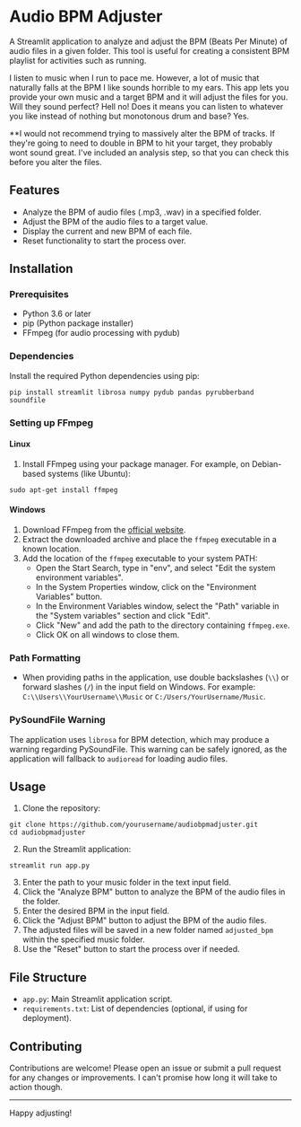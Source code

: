 # Audio BPM Adjuster

A Streamlit application to analyze and adjust the BPM (Beats Per Minute) of audio files in a given folder. This tool is useful for creating a consistent BPM playlist for activities such as running.

I listen to music when I run to pace me. However, a lot of music that naturally falls at the BPM I like sounds horrible to my ears. This app lets you provide your own music and a target BPM and it will adjust the files for you. Will they sound perfect? Hell no! Does it means you can listen to whatever you like instead of nothing but monotonous drum and base? Yes.

**I would not recommend trying to massively alter the BPM of tracks. If they're going to need to double in BPM to hit your target, they probably wont sound great. I've included an analysis step, so that you can check this before you alter the files. 

## Features

- Analyze the BPM of audio files (.mp3, .wav) in a specified folder.
- Adjust the BPM of the audio files to a target value.
- Display the current and new BPM of each file.
- Reset functionality to start the process over.

## Installation

### Prerequisites

- Python 3.6 or later
- pip (Python package installer)
- FFmpeg (for audio processing with pydub)

### Dependencies

Install the required Python dependencies using pip:

```
pip install streamlit librosa numpy pydub pandas pyrubberband soundfile
```

### Setting up FFmpeg

#### Linux

1. Install FFmpeg using your package manager. For example, on Debian-based systems (like Ubuntu):

```
sudo apt-get install ffmpeg
```

#### Windows

1. Download FFmpeg from the [official website](https://ffmpeg.org/download.html).
2. Extract the downloaded archive and place the `ffmpeg` executable in a known location.
3. Add the location of the `ffmpeg` executable to your system PATH:
   - Open the Start Search, type in "env", and select "Edit the system environment variables".
   - In the System Properties window, click on the "Environment Variables" button.
   - In the Environment Variables window, select the "Path" variable in the "System variables" section and click "Edit".
   - Click "New" and add the path to the directory containing `ffmpeg.exe`.
   - Click OK on all windows to close them.

### Path Formatting

- When providing paths in the application, use double backslashes (`\\`) or forward slashes (`/`) in the input field on Windows. For example: `C:\\Users\\YourUsername\\Music` or `C:/Users/YourUsername/Music`.

### PySoundFile Warning

The application uses `librosa` for BPM detection, which may produce a warning regarding PySoundFile. This warning can be safely ignored, as the application will fallback to `audioread` for loading audio files.

## Usage

1. Clone the repository:

```
git clone https://github.com/yourusername/audiobpmadjuster.git
cd audiobpmadjuster
```

2. Run the Streamlit application:

```
streamlit run app.py
```

3. Enter the path to your music folder in the text input field.
4. Click the "Analyze BPM" button to analyze the BPM of the audio files in the folder.
5. Enter the desired BPM in the input field.
6. Click the "Adjust BPM" button to adjust the BPM of the audio files.
7. The adjusted files will be saved in a new folder named `adjusted_bpm` within the specified music folder.
8. Use the "Reset" button to start the process over if needed.

## File Structure

- `app.py`: Main Streamlit application script.
- `requirements.txt`: List of dependencies (optional, if using for deployment).

## Contributing

Contributions are welcome! Please open an issue or submit a pull request for any changes or improvements. I can't promise how long it will take to action though.

---

Happy adjusting!

